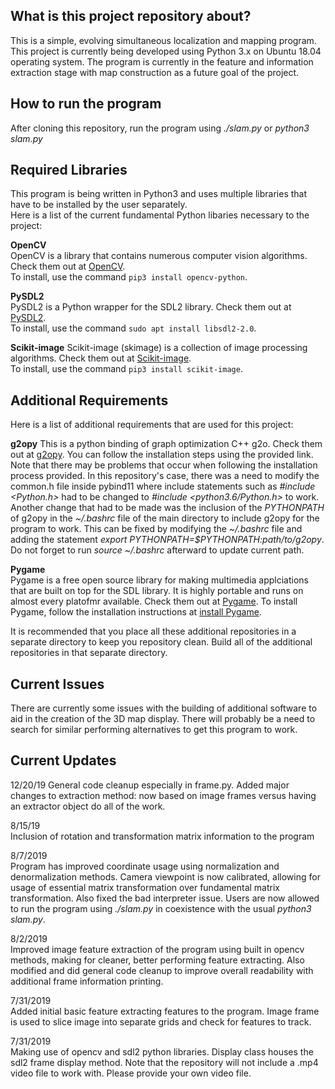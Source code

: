 ## What is this project repository about?  
This is a simple, evolving simultaneous localization and mapping program.
This project is currently being developed using Python 3.x on Ubuntu 18.04 operating system. The program is currently in the feature and
information extraction stage with map construction as a future goal of the project.

## How to run the program  
After cloning this repository, run the program using *./slam.py* or *python3 slam.py*

## Required Libraries
This program is being written in Python3 and uses multiple libraries that have to be installed by the user separately.  
Here is a list of the current fundamental Python libaries necessary to the project:  

**OpenCV**  
OpenCV is a library that contains numerous computer vision algorithms. Check them out at [OpenCV](https://docs.opencv.org/3.4/d1/dfb/intro.html).  
To install, use the command `pip3 install opencv-python`.

**PySDL2**  
PySDL2 is a Python wrapper for the SDL2 library. Check them out at [PySDL2](https://pysdl2.readthedocs.io/en/rel_0_9_6/index.html).  
To install, use the command `sudo apt install libsdl2-2.0`.

**Scikit-image**
Scikit-image (skimage) is a collection of image processing algorithms. Check them out at [Scikit-image](https://scikit-image.org/).  
To install, use the command `pip3 install scikit-image`.

## Additional Requirements
Here is a list of additional requirements that are used for this project:

**g2opy**
This is a python binding of graph optimization C++ g2o. Check them out at [g2opy](https://github.com/uoip/g2opy).
You can follow the installation steps using the provided link. Note that there may be problems that occur when following the installation process
provided. In this repository's case, there was a need to modify the common.h file inside pybind11 where include statements such as *#include <Python.h>*
had to be changed to *#include <python3.6/Python.h>* to work. Another change that had to be made was the inclusion of the *PYTHONPATH* of g2opy in
the *~/.bashrc* file of the main directory to include g2opy for the program to work. This can be fixed by modifying the *~/.bashrc* file and adding the
statement *export PYTHONPATH=$PYTHONPATH:path/to/g2opy*. Do not forget to run *source ~/.bashrc* afterward to update current path.

**Pygame**  
Pygame is a free open source library for making multimedia applciations that are built on top for the SDL library. It is highly portable and runs on
almost every platofmr available. Check them out at [Pygame](https://www.pygame.org/wiki/about). To install Pygame, follow the installation instructions
at [install Pygame](https://www.pygame.org/wiki/GettingStarted).

It is recommended that you place all these additional repositories in a separate directory to keep you repository clean. Build all of the
additional repositories in that separate directory.

## Current Issues  
There are currently some issues with the building of additional software to aid in the creation of the 3D map display. There will probably be a need 
to search for similar performing alternatives to get this program to work.

## Current Updates  
12/20/19
General code cleanup especially in frame.py. Added major changes to extraction method: now based
on image frames versus having an extractor object do all of the work.

8/15/19  
Inclusion of rotation and transformation matrix information to the program

8/7/2019  
Program has improved coordinate usage using normalization and denormalization methods. Camera viewpoint is now
calibrated, allowing for usage of essential matrix transformation over fundamental matrix transformation. Also
fixed the bad interpreter issue. Users are now allowed to run the program using *./slam.py* in coexistence with
the usual *python3 slam.py*.

8/2/2019  
Improved image feature extraction of the program using built in opencv methods, making for cleaner, better
performing feature extracting. Also modified and did general code cleanup to improve overall readability
with additional frame information printing.

7/31/2019  
Added initial basic feature extracting features to the program. Image frame is used to slice image into
separate grids and check for features to track.

7/31/2019  
Making use of opencv and sdl2 python libraries. Display class houses the sdl2 frame display method.
Note that the repository will not include a .mp4 video file to work with. Please provide your own video file.

